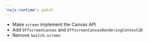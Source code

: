 ```yaml
---
'nxjs-runtime': patch
---
```


* Make `screen` implement the Canvas API
* Add `OffscreenCanvas` and `OffscreenCanvasRenderingContext2D`
* Remove `Switch.screen`
